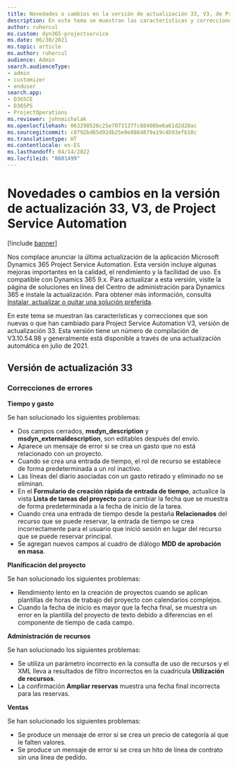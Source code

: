 ```yaml
---
title: Novedades o cambios en la versión de actualización 33, V3, de Project Service Automation
description: En este tema se muestran las características y correcciones que están disponibles en la versión de actualización 33, V3, de Project Service Automation.
author: ruhercul
ms.custom: dyn365-projectservice
ms.date: 06/30/2021
ms.topic: article
ms.author: ruhercul
audience: Admin
search.audienceType:
- admin
- customizer
- enduser
search.app:
- D365CE
- D365PS
- ProjectOperations
ms.reviewer: johnmichalak
ms.openlocfilehash: 063290526c25e7073137fc88408be6a61d2d20ac
ms.sourcegitcommit: c0792bd65d92db25e0e8864879a19c4b93efb10c
ms.translationtype: HT
ms.contentlocale: es-ES
ms.lasthandoff: 04/14/2022
ms.locfileid: "8601499"
---
```

# <a name="whats-new-or-changed-in-project-service-automation-update-release-33-v3"></a>Novedades o cambios en la versión de actualización 33, V3, de Project Service Automation

[!include [banner](../includes/psa-now-project-operations.md)]

Nos complace anunciar la última actualización de la aplicación Microsoft Dynamics 365 Project Service Automation. Esta versión incluye algunas mejoras importantes en la calidad, el rendimiento y la facilidad de uso. Es compatible con Dynamics 365 9.x. Para actualizar a esta versión, visite la página de soluciones en línea del Centro de administración para Dynamics 365 e instale la actualización. Para obtener más información, consulta [Instalar, actualizar o quitar una solución preferida](/power-platform/admin/install-remove-preferred-solution).

En este tema se muestran las características y correcciones que son nuevas o que han cambiado para Project Service Automation V3, versión de actualización 33. Esta versión tiene un número de compilación de V3.10.54.98 y generalmente está disponible a través de una actualización automática en julio de 2021.

## <a name="update-release-33"></a>Versión de actualización 33

### <a name="bug-fixes"></a>Correcciones de errores

**Tiempo y gasto**

Se han solucionado los siguientes problemas:

- Dos campos cerrados, **msdyn_description** y **msdyn_externaldescription**, son editables después del envío.
- Aparece un mensaje de error si se crea un gasto que no está relacionado con un proyecto.
- Cuando se crea una entrada de tiempo, el rol de recurso se establece de forma predeterminada a un rol inactivo.
- Las líneas del diario asociadas con un gasto retirado y eliminado no se eliminan.
- En el **Formulario de creación rápida de entrada de tiempo**, actualice la vista **Lista de tareas del proyecto** para cambiar la fecha que se muestra de forma predeterminada a la fecha de inicio de la tarea.
- Cuando crea una entrada de tiempo desde la pestaña **Relacionados** del recurso que se puede reservar, la entrada de tiempo se crea incorrectamente para el usuario que inició sesión en lugar del recurso que se puede reservar principal.
- Se agregan nuevos campos al cuadro de diálogo **MDD de aprobación en masa**.

**Planificación del proyecto**

Se han solucionado los siguientes problemas:
- Rendimiento lento en la creación de proyectos cuando se aplican plantillas de horas de trabajo del proyecto con calendarios complejos.
- Cuando la fecha de inicio es mayor que la fecha final, se muestra un error en la plantilla del proyecto de texto debido a diferencias en el componente de tiempo de cada campo.

**Administración de recursos**

Se han solucionado los siguientes problemas:
- Se utiliza un parámetro incorrecto en la consulta de uso de recursos y el XML lleva a resultados de filtro incorrectos en la cuadrícula **Utilización de recursos**.
- La confirmación **Ampliar reservas** muestra una fecha final incorrecta para las reservas.

**Ventas**

Se han solucionado los siguientes problemas:
- Se produce un mensaje de error si se crea un precio de categoría al que le falten valores.
- Se produce un mensaje de error si se crea un hito de línea de contrato sin una línea de pedido.

